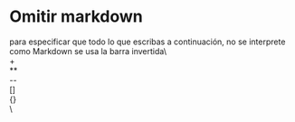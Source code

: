 # Omitir markdown
 para especificar que todo lo que escribas a continuación, no se interprete como Markdown se usa  la barra invertida\\  
 \+  
 \**  
 \--  
 \[]  
 \{}  
 \\